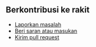 ## Berkontribusi ke rakit

  - [Laporkan masalah](https://github.com/esyede/rakit/issues)
  - [Beri saran atau masukan](https://github.com/esyede/rakit/discussions)
  - [Kirim pull request](https://github.com/esyede/rakit/pulls)
